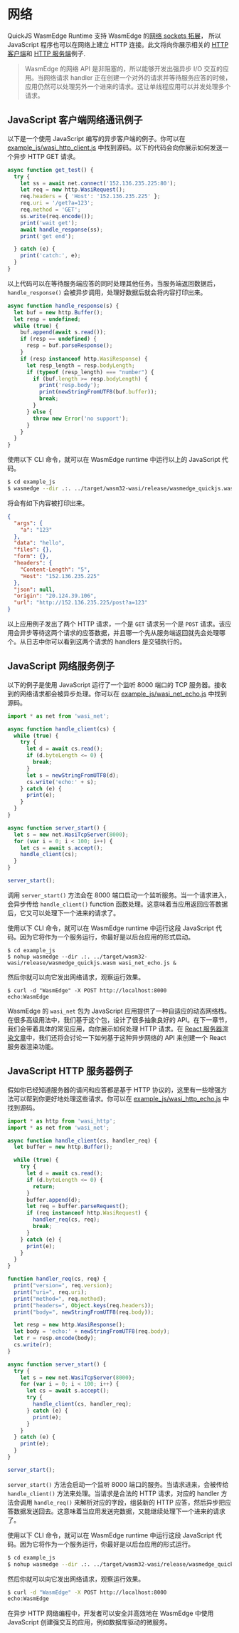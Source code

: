 # 网络

QuickJS WasmEdge Runtime 支持 WasmEdge 的[网络 sockets 拓展](https://github.com/second-state/wasmedge_wasi_socket)， 所以 JavaScript 程序也可以在网络上建立 HTTP 连接。此文将向你展示相关的 [HTTP 客户端](https://github.com/second-state/wasmedge-quickjs/blob/main/example_js/wasi_http_client.js)和 [HTTP 服务端](https://github.com/second-state/wasmedge-quickjs/blob/main/example_js/wasi_http_echo.js)例子.


> WasmEdge 的网络 API 是非阻塞的，所以能够开发出强异步 I/O 交互的应用。当网络请求 handler 正在创建一个对外的请求并等待服务应答的时候，应用仍然可以处理另外一个进来的请求。这让单线程应用可以并发处理多个请求。

## JavaScript 客户端网络通讯例子

以下是一个使用 JavaScript 编写的异步客户端的例子。你可以在 [example_js/wasi_http_client.js](https://github.com/second-state/wasmedge-quickjs/blob/main/example_js/wasi_http_client.js) 中找到源码。以下的代码会向你展示如何发送一个异步 HTTP GET 请求。


```javascript
async function get_test() {
  try {
    let ss = await net.connect('152.136.235.225:80');
    let req = new http.WasiRequest();
    req.headers = { 'Host': '152.136.235.225' };
    req.uri = '/get?a=123';
    req.method = 'GET';
    ss.write(req.encode());
    print('wait get');
    await handle_response(ss);
    print('get end');

  } catch (e) {
    print('catch:', e);
  }
}
```

以上代码可以在等待服务端应答的同时处理其他任务。当服务端返回数据后，`handle_response()` 会被异步调用，处理好数据后就会将内容打印出来。

```javascript
async function handle_response(s) {
  let buf = new http.Buffer();
  let resp = undefined;
  while (true) {
    buf.append(await s.read());
    if (resp == undefined) {
      resp = buf.parseResponse();
    }
    if (resp instanceof http.WasiResponse) {
      let resp_length = resp.bodyLength;
      if (typeof (resp_length) === "number") {
        if (buf.length >= resp.bodyLength) {
          print('resp.body');
          print(newStringFromUTF8(buf.buffer));
          break;
        }
      } else {
        throw new Error('no support');
      }
    }
  }
}
```

使用以下 CLI 命令，就可以在 WasmEdge runtime 中运行以上的 JavaScript 代码。

```bash
$ cd example_js
$ wasmedge --dir .:. ../target/wasm32-wasi/release/wasmedge_quickjs.wasm wasi_http_client.js
```

将会有如下内容被打印出来。

```json
{
  "args": {
    "a": "123"
  }, 
  "data": "hello", 
  "files": {}, 
  "form": {}, 
  "headers": {
    "Content-Length": "5", 
    "Host": "152.136.235.225"
  }, 
  "json": null, 
  "origin": "20.124.39.106", 
  "url": "http://152.136.235.225/post?a=123"
}
```


以上应用例子发出了两个 HTTP 请求，一个是 `GET` 请求另一个是 `POST` 请求。该应用会异步等待这两个请求的应答数据，并且哪一个先从服务端返回就先会处理哪个。从日志中你可以看到这两个请求的 handlers 是交错执行的。

## JavaScript 网络服务例子

以下的例子是使用 JavaScript 运行了一个监听 8000 端口的 TCP 服务器。接收到的网络请求都会被异步处理。你可以在 [example_js/wasi_net_echo.js](https://github.com/second-state/wasmedge-quickjs/blob/main/example_js/wasi_net_echo.js) 中找到源码。


```javascript
import * as net from 'wasi_net';

async function handle_client(cs) {
  while (true) {
    try {
      let d = await cs.read();
      if (d.byteLength <= 0) {
        break;
      }
      let s = newStringFromUTF8(d);
      cs.write('echo:' + s);
    } catch (e) {
      print(e);
    }
  }
}

async function server_start() {
  let s = new net.WasiTcpServer(8000);
  for (var i = 0; i < 100; i++) {
    let cs = await s.accept();
    handle_client(cs);
  }
}

server_start();
```

调用 `server_start()` 方法会在 8000 端口启动一个监听服务。当一个请求进入，会异步传给 `handle_client()` function 函数处理。这意味着当应用返回应答数据后，它又可以处理下一个进来的请求了。


使用以下 CLI 命令，就可以在 WasmEdge runtime 中运行这段 JavaScript 代码。因为它将作为一个服务运行，你最好是以后台应用的形式启动。

```
$ cd example_js
$ nohup wasmedge --dir .:. ../target/wasm32-wasi/release/wasmedge_quickjs.wasm wasi_net_echo.js &
```

然后你就可以向它发出网络请求，观察运行效果。

```
$ curl -d "WasmEdge" -X POST http://localhost:8000
echo:WasmEdge
```


WasmEdge 的 `wasi_net` 包为 JavaScript 应用提供了一种自适应的动态网络栈。在很多高级用法中，我们基于这个包，设计了很多抽象良好的 API。在下一章节，我们会带着具体的常见应用，向你展示如何处理 HTTP 请求。在 [React 服务器渲染文章](ssr.md)中，我们还将会讨论一下如何基于这种异步网络的 API 来创建一个 React 服务器渲染功能。

## JavaScript HTTP 服务器例子

假如你已经知道服务器的请问和应答都是基于 HTTP 协议的，这里有一些增强方法可以帮到你更好地处理这些请求。你可以在 [example_js/wasi_http_echo.js](https://github.com/second-state/wasmedge-quickjs/blob/main/example_js/wasi_http_echo.js) 中找到源码。

```javascript
import * as http from 'wasi_http';
import * as net from 'wasi_net';

async function handle_client(cs, handler_req) {
  let buffer = new http.Buffer();

  while (true) {
    try {
      let d = await cs.read();
      if (d.byteLength <= 0) {
        return;
      }
      buffer.append(d);
      let req = buffer.parseRequest();
      if (req instanceof http.WasiRequest) {
        handler_req(cs, req);
        break;
      }
    } catch (e) {
      print(e);
    }
  }
}

function handler_req(cs, req) {
  print("version=", req.version);
  print("uri=", req.uri);
  print("method=", req.method);
  print("headers=", Object.keys(req.headers));
  print("body=", newStringFromUTF8(req.body));

  let resp = new http.WasiResponse();
  let body = 'echo:' + newStringFromUTF8(req.body);
  let r = resp.encode(body);
  cs.write(r);
}

async function server_start() {
  try {
    let s = new net.WasiTcpServer(8000);
    for (var i = 0; i < 100; i++) {
      let cs = await s.accept();
      try {
        handle_client(cs, handler_req);
      } catch (e) {
        print(e);
      }
    }
  } catch (e) {
    print(e);
  }
}

server_start();
```

`server_start()` 方法会启动一个监听 8000 端口的服务。当请求进来，会被传给 `handle_client()` 方法来处理。当请求是合法的 HTTP 请求，对应的 handler 方法会调用 `handle_req()` 来解析对应的字段，组装新的 HTTP 应答，然后异步把应答数据发送回去。这意味着当应用发送完数据，又能继续处理下一个进来的请求了。


使用以下 CLI 命令，就可以在 WasmEdge runtime 中运行这段 JavaScript 代码。因为它将作为一个服务运行，你最好是以后台应用的形式运行。


```bash
$ cd example_js
$ nohup wasmedge --dir .:. ../target/wasm32-wasi/release/wasmedge_quickjs.wasm wasi_http_echo.js &
```

然后你就可以向它发出网络请求，观察运行效果。

```bash
$ curl -d "WasmEdge" -X POST http://localhost:8000
echo:WasmEdge
```

在异步 HTTP 网络编程中，开发者可以安全并高效地在 WasmEdge 中使用 JavaScript 创建强交互的应用，例如数据库驱动的微服务。
